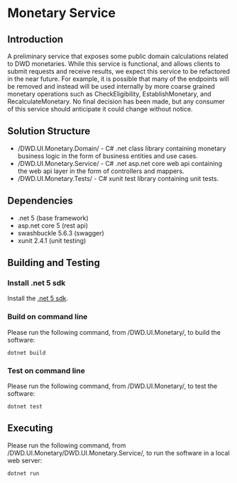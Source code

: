 # Monetary Service
## Introduction
A preliminary service that exposes some public domain calculations related to DWD monetaries.  While this service is functional, and allows clients to submit requests and receive results, we expect this service to be refactored in the near future.  For example, it is possible that many of the endpoints will be removed and instead will be used internally by more coarse grained monetary operations such as CheckEligibility, EstablishMonetary, and RecalculateMonetary.  No final decision has been made, but any consumer of this service should anticipate it could change without notice.

## Solution Structure
* /DWD.UI.Monetary.Domain/ - C# .net class library containing monetary business logic in the form of business entities and use cases.
* /DWD.UI.Monetary.Service/ - C# .net asp.net core web api containing the web api layer in the form of controllers and mappers.
* /DWD.UI.Monetary.Tests/ - C# xunit test library containing unit tests.

## Dependencies
* .net 5 (base framework)
* asp.net core 5 (rest api)
* swashbuckle 5.6.3 (swagger)
* xunit 2.4.1 (unit testing)

## Building and Testing
### Install .net 5 sdk
Install the [.net 5 sdk](https://dotnet.microsoft.com/download/dotnet/5.0).
### Build on command line
Please run the following command, from /DWD.UI.Monetary/, to build the software:
```
dotnet build
```
### Test on command line
Please run the following command, from /DWD.UI.Monetary/, to test the software:
```
dotnet test
```
## Executing
Please run the following command, from /DWD.UI.Monetary/DWD.UI.Monetary.Service/, to run the software in a local web server:
```
dotnet run
```
